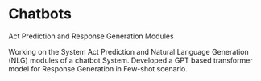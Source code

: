 # Chatbots
Act Prediction and Response Generation Modules

 Working on the System Act Prediction and Natural Language Generation (NLG) modules of a chatbot System. 
 Developed a GPT based transformer model for Response Generation in Few-shot scenario.
